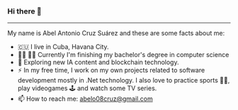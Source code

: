 ### Hi there 👋
---
My name is Abel Antonio Cruz Suárez and these are some facts about me:
- :cuba: I live in Cuba, Havana City.
- :man_student: :man_technologist: Currently I'm finishing my bachelor's degree in computer science 
- :seedling: Exploring new IA content and blockchain technology.
- :zap: In my free time, I work on my own projects related to software development mostly in .Net technology. I also love to practice sports :swimming_man:, play videogames :joystick: and watch some TV series.
- 📫 How to reach me: abelo08cruz@gmail.com

